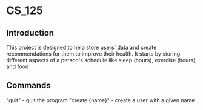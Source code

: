 # CS_125

## Introduction
This project is designed to help store users' data and create recommendations
for them to improve their health. It starts by storing different aspects of a
person's schedule like sleep (hours), exercise (hours), and food

## Commands
"quit" - quit the program
"create {name}" - create a user with a given name